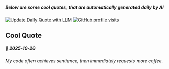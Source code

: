 ##### Below are some cool quotes, that are automatically generated daily by AI

[![Update Daily Quote with LLM](https://github.com/bedead/bedead/actions/workflows/daily-quote.yml/badge.svg?event=workflow_dispatch)](https://github.com/bedead/bedead/actions/workflows/daily-quote.yml)
[![GitHub profile visits](https://komarev.com/ghpvc/?username=bedead&color=brightgreen&abbreviated=true)](https://github.com/bedead)

## Cool Quote

<!-- QUOTE:START -->
##### 🌟 *2025-10-26*

###### My code often achieves sentience, then immediately requests more coffee.
<!-- QUOTE:END -->
